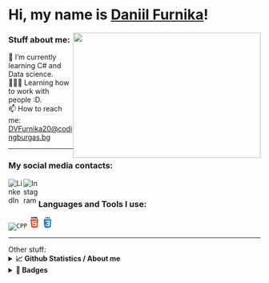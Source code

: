 # Hi, my name is [Daniil Furnika](https://github.com/DVFurnika20/)!

<img align="right" height="250" width="375" src="https://c.tenor.com/NOYF3f82b_gAAAAC/programmer.gif" />

### Stuff about me:

🚀   I’m currently learning C# and Data science. <br>
👨🏻‍💻   Learning how to work with people :D. <br>
📫   How to reach me: DVFurnika20@codingburgas.bg <br>

<hr>

### My social media contacts:

<a href ="https://www.linkedin.com/" ><img align="left" alt="LinkedIn" width="30px" src="https://upload.wikimedia.org/wikipedia/commons/thumb/e/e9/Linkedin_icon.svg/1024px-Linkedin_icon.svg.png" /></a>
<a href ="https://www.instagram.com/dan_ni4ka?igsh=MXJpZTduZTR0YWRhZg==" ><img align="left" alt="Instagram" width="30px" src="https://upload.wikimedia.org/wikipedia/commons/thumb/a/a5/Instagram_icon.png/2048px-Instagram_icon.png" /></a>
<br>

### Languages and Tools I use:

<code><img alt="CPP" width="22px" src="https://upload.wikimedia.org/wikipedia/commons/thumb/1/18/ISO_C%2B%2B_Logo.svg/1822px-ISO_C%2B%2B_Logo.svg.png" ></code>
<code><img alt="HTML5" width="22px" src="https://raw.githubusercontent.com/github/explore/80688e429a7d4ef2fca1e82350fe8e3517d3494d/topics/html/html.png" ></code>
<code><img alt="CSS3" width="22px" src="https://raw.githubusercontent.com/github/explore/80688e429a7d4ef2fca1e82350fe8e3517d3494d/topics/css/css.png" ></code>

<hr>
Other stuff:

<details>	
  <summary><b>📈 Github Statistics / About me</b></summary>

![Grade](https://github-readme-stats.vercel.app/api?username=DVFurnika20&show_icons=true&theme=radical&count_private=true)
</details>

<details>
  <summary><b>📛 Badges</b></summary>

<code ><a href ="https://www.credly.com/badges/e29d4b34-0830-4250-b51c-5c9c3c69300e/public_url"><img align="left" alt="HTML5 & CSS3" width="200px" src="https://images.credly.com/size/220x220/images/241488f4-9110-41aa-804e-51a8f8ba430d/MTA-Introduction_to_Programming_Using_HTML_and_CSS-600x600.png" ></a></code>
<code><a href ="https://www.credly.com/badges/02055bf5-c7da-4581-9760-9193fe4056a3/public_url"><img align="left" alt="Word Office 2016" width="200px" src="https://images.credly.com/size/680x680/images/fd092703-61db-4e9f-9c7c-2211d44ca87d/MOS_Word.png" ></a></code>
<code><a href ="https://www.credly.com/badges/7555d0e0-e15d-47b2-ab29-fab664c5c990/public_url"><img align="left" alt="IT Specialist - JavaScript" width="200px" src="https://images.credly.com/size/680x680/images/ef99b79e-fd54-4eb5-b2a4-bf17e92a4837/ITS-Badges_JavaScript_1200px.png" ></a></code>
<code><a href ="https://www.credly.com/badges/14c30832-be46-4ed5-b771-d2bad4165b32/public_url"><img align="left" alt="Excel Office 2016" width="200px" src="https://images.credly.com/size/340x340/images/d0790dc7-5127-4262-a492-1b60030b0114/MOS_Excel.png" ></a></code>
<code><a href ="https://www.credly.com/badges/a0f586b6-30d6-4c14-8100-08206473e193/public_url"><img align="left" alt="IT Essentials" width="200px" src="https://images.credly.com/size/340x340/images/04e8034c-81f5-4f7f-ab23-e8b428c31ce9/ITE.png" ></a></code>
<code><a href ="https://www.credly.com/badges/6db0dea5-6ce5-4cab-aec1-be8467c7ff05/public_url"><img align="left" alt="Swift" width="200px" src="https://images.credly.com/size/340x340/images/d9598c1a-2f59-49b9-b7fc-a764bf23b4d5/image.png" ></a></code>
<code><a href ="https://www.credly.com/badges/d0798ecd-ca38-4053-bc71-8993eca1c966/public_url"><img align="left" alt="Cybersecurity" width="200px" src="https://images.credly.com/size/340x340/images/af8c6b4e-fc31-47c4-8dcb-eb7a2065dc5b/I2CS__1_.png" ></a></code>
<code><a href ="https://www.credly.com/badges/e3852656-f882-4885-967a-1ecd6b53ff32/public_url"><img align="left" alt="Networking Academy 2023" width="200px" src="https://images.credly.com/size/340x340/images/b1395248-483c-48cd-b40d-7fe93837c37d/image.png" ></a></code>
</details> 


